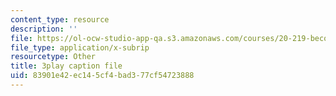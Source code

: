 ```yaml
---
content_type: resource
description: ''
file: https://ol-ocw-studio-app-qa.s3.amazonaws.com/courses/20-219-becoming-the-next-bill-nye-writing-and-hosting-the-educational-show-january-iap-2015/83901e42ec145cf4bad377cf54723888_VQi6t2NfWig.vtt
file_type: application/x-subrip
resourcetype: Other
title: 3play caption file
uid: 83901e42-ec14-5cf4-bad3-77cf54723888
---
```

